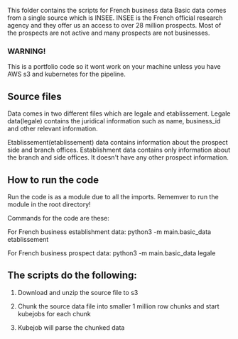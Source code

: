 This folder contains the scripts for French business data
Basic data comes from a single source which is INSEE. INSEE is the French official research agency and they offer us an access to over 28 million prospects. Most of the prospects are not active and many prospects are not businesses.


### WARNING!
This is a portfolio code so it wont work on your machine unless you have AWS s3 and kubernetes for the pipeline.


## Source files

Data comes in two different files which are legale and etablissement. Legale data(legale) contains the juridical information such as name, business_id and other relevant information.

Etablissement(etablissement) data contains information about the prospect side and branch offices. Establishment data contains only information about the branch and side offices. It doesn't have any other prospect information.

## How to run the code
Run the code is as a module due to all the imports. Rememver to run the module in the root directory!

Commands for the code are these:

For French business establishment data: python3 -m main.basic_data etablissement

For French business prospect data: python3 -m main.basic_data legale

## The scripts do the following:
1. Download and unzip the source file to s3

2. Chunk the source data file into smaller 1 million row chunks and start kubejobs for each chunk

3. Kubejob will parse the chunked data
